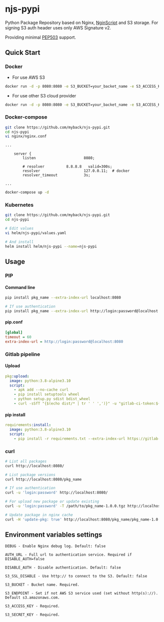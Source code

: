 # njs-pypi
Python Package Repository based on Nginx, [NginScript](https://github.com/nginx/njs) and S3 storage.
For signing S3 auth header uses only AWS Signature v2.

Providing minimal [PEP503](https://www.python.org/dev/peps/pep-0503/) support.
## Quick Start
### Docker
- For use AWS S3
```sh
docker run -d -p 8080:8080 -e S3_BUCKET=your_backet_name -e S3_ACCESS_KEY=your_aws_access_key -e S3_SECRET_KEY=your_aws_secret_key -e DISABLE_AUTH=true mybackspace/njs-pypi:v1
```
- For use other S3 cloud provider
```sh
docker run -d -p 8080:8080 -e S3_BUCKET=your_backet_name -e S3_ACCESS_KEY=your_provider_access_key -e S3_SECRET_KEY=your_provider_secret_key -e S3_ENDPOINT=s3.provider.com -e DISABLE_AUTH=true mybackspace/njs-pypi:v1
```
### Docker-compose
```sh
git clone https://github.com/myback/njs-pypi.git
cd njs-pypi
vi nginx/nginx.conf
```
```nginx
...

    server {
        listen                      8080;

        # resolver          8.8.8.8   valid=300s;
        resolver                    127.0.0.11;  # docker
        resolver_timeout            3s;

...
```
```sh
docker-compose up -d
```
### Kubernetes
```sh
git clone https://github.com/myback/njs-pypi.git
cd njs-pypi

# Edit values
vi helm/njs-pypi/values.yaml

# And install
helm install helm/njs-pypi --name=njs-pypi
```
## Usage
### PIP
#### Command line
```sh
pip install pkg_name --extra-index-url localhost:8080

# If use authentication
pip install pkg_name --extra-index-url http://login:password@localhost:8080
```
#### pip.conf
```ini
[global]
timeout = 60
extra-index-url = http://login:password@localhost:8080
```
### Gitlab pipeline
#### Upload
```yaml
pkg:upload:
  image: python:3.8-alpine3.10
  script:
    - apk add --no-cache curl
    - pip install setuptools wheel
    - python setup.py sdist bdist_wheel
    - curl -sSfT "{$(echo dist/* | tr ' ' ',')}" -u "gitlab-ci-token:${CI_JOB_TOKEN}" "https://url2pypi/${CI_PROJECT_NAME}/"
```
#### pip install
```yaml
requirements:install:
  image: python:3.8-alpine3.10
  script:
    - pip install -r requirements.txt --extra-index-url https://gitlab-ci-token:${CI_JOB_TOKEN}@url2pypi
```
### curl
```sh
# List all packages
curl http://localhost:8080/

# List package versions
curl http://localhost:8080/pkg_name

# If use authentication
curl -u 'login:password' http://localhost:8080/

# For upload new package or update existing
curl -u 'login:password' -T /path/to/pkg_name-1.0.0.tgz http://localhost:8080/pkg_name/

# Update package in nginx cache
curl -H 'update-pkg: true' http://localhost:8080/pkg_name/pkg_name-1.0.0.tgz
```

## Environment variables settings
```
DEBUG - Enable Nginx debug log. Default: false

AUTH_URL - Full url to authentication service. Required if DISABLE_AUTH=false

DISABLE_AUTH - Disable authentication. Default: false

S3_SSL_DISABLE - Use http:// to connect to the S3. Default: false

S3_BUCKET - Bucket name. Required.

S3_ENDPOINT - Set if not AWS S3 service used (set without http(s)://). Default s3.amazonaws.com.

S3_ACCESS_KEY - Required.

S3_SECRET_KEY - Required.
```
